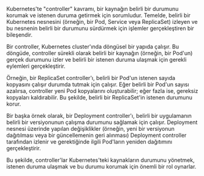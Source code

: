 Kubernetes'te "controller" kavramı, bir kaynağın belirli bir durumunu korumak ve istenen duruma getirmek için sorumludur. Temelde, belirli bir Kubernetes nesnesini (örneğin, bir Pod, Service veya ReplicaSet) izleyen ve bu nesnenin belirli bir durumunu sürdürmek için işlemler gerçekleştiren bir bileşendir.

Bir controller, Kubernetes cluster'ında döngüsel bir yapıda çalışır. Bu döngüde, controller sürekli olarak belirli bir kaynağın (örneğin, bir Pod'un) gerçek durumunu izler ve belirli bir istenen duruma ulaşmak için gerekli eylemleri gerçekleştirir.

Örneğin, bir ReplicaSet controller'ı, belirli bir Pod'un istenen sayıda kopyasını çalışır durumda tutmak için çalışır. Eğer belirli bir Pod'un sayısı azalırsa, controller yeni Pod kopyalarını oluşturabilir; eğer fazla ise, gereksiz kopyaları kaldırabilir. Bu şekilde, belirli bir ReplicaSet'in istenen durumunu korur.

Bir başka örnek olarak, bir Deployment controller'ı, belirli bir uygulamanın belirli bir versiyonunun çalışma durumunu sağlamak için çalışır. Deployment nesnesi üzerinde yapılan değişiklikler (örneğin, yeni bir versiyonun dağıtılması veya bir güncellemenin geri alınması) Deployment controller tarafından izlenir ve gerektiğinde ilgili Pod'ların yeniden dağıtımını gerçekleştirir.

Bu şekilde, controller'lar Kubernetes'teki kaynakların durumunu yönetmek, istenen duruma ulaşmak ve bu durumu korumak için önemli bir rol oynarlar.
